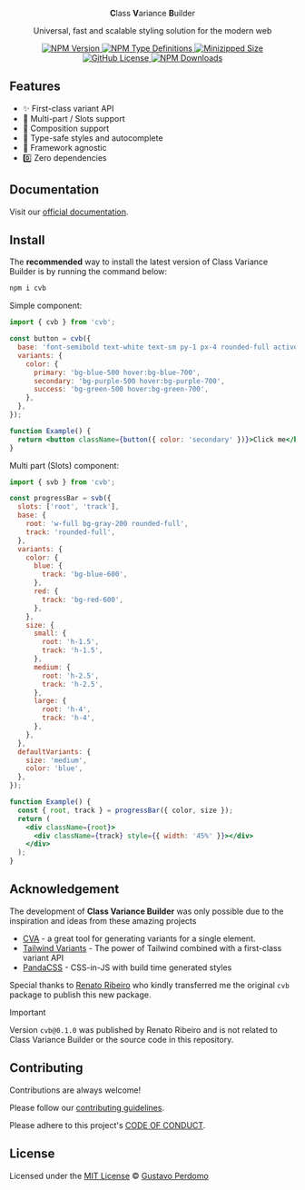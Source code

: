 <p align="center">
  <strong>C</strong>lass <strong>V</strong>ariance <strong>B</strong>uilder
</p>

<p align="center">
  Universal, fast and scalable styling solution for the modern web
</p>

<p align="center">
  <a href="https://www.npmjs.com/package/cvb">
    <img alt="NPM Version" src="https://img.shields.io/npm/v/cvb"/>
  </a>
  <a href="https://www.npmjs.com/package/cvb">
    <img alt="NPM Type Definitions" src="https://img.shields.io/npm/types/cvb"/>
  </a>
  <a href="https://bundlephobia.com/package/cvb">
    <img alt="Minizipped Size" src="https://img.shields.io/bundlephobia/minzip/cvb" />
  </a>
  <a href="https://github.com/gperdomor/cvb/blob/main/LICENSE">
    <img alt="GitHub License" src="https://img.shields.io/github/license/gperdomor/cvb"/>
  </a>
  <a href="https://www.npmjs.com/package/cvb">
    <img alt="NPM Downloads" src="https://img.shields.io/npm/dm/cvb"/>
  </a>
</p>

## Features

- ✨ First-class variant API
- 🚀 Multi-part / Slots support
- 🧬 Composition support
- 💪 Type-safe styles and autocomplete
- 🦄 Framework agnostic
- 0️⃣ Zero dependencies

## Documentation

Visit our [official documentation](https://class-variance-builder.vercel.app).

## Install

The **recommended** way to install the latest version of Class Variance Builder is by running the command below:

```bash
npm i cvb
```

Simple component:

```jsx
import { cvb } from 'cvb';

const button = cvb({
  base: 'font-semibold text-white text-sm py-1 px-4 rounded-full active:opacity-80',
  variants: {
    color: {
      primary: 'bg-blue-500 hover:bg-blue-700',
      secondary: 'bg-purple-500 hover:bg-purple-700',
      success: 'bg-green-500 hover:bg-green-700',
    },
  },
});

function Example() {
  return <button className={button({ color: 'secondary' })}>Click me</button>;
}
```

Multi part (Slots) component:

```jsx
import { svb } from 'cvb';

const progressBar = svb({
  slots: ['root', 'track'],
  base: {
    root: 'w-full bg-gray-200 rounded-full',
    track: 'rounded-full',
  },
  variants: {
    color: {
      blue: {
        track: 'bg-blue-600',
      },
      red: {
        track: 'bg-red-600',
      },
    },
    size: {
      small: {
        root: 'h-1.5',
        track: 'h-1.5',
      },
      medium: {
        root: 'h-2.5',
        track: 'h-2.5',
      },
      large: {
        root: 'h-4',
        track: 'h-4',
      },
    },
  },
  defaultVariants: {
    size: 'medium',
    color: 'blue',
  },
});

function Example() {
  const { root, track } = progressBar({ color, size });
  return (
    <div className={root}>
      <div className={track} style={{ width: '45%' }}></div>
    </div>
  );
}
```

## Acknowledgement

The development of **Class Variance Builder** was only possible due to the inspiration and ideas from these amazing projects

- [CVA](https://cva.style/) - a great tool for generating variants for a single element.
- [Tailwind Variants](https://tailwind-variants.org/) - The power of Tailwind combined with a first-class variant API
- [PandaCSS](https://panda-css.com/) - CSS-in-JS with build time generated styles

Special thanks to [Renato Ribeiro](https://github.com/renatorib) who kindly transferred me the original `cvb` package to publish this new package.

> [!IMPORTANT]
> Version `cvb@0.1.0` was published by Renato Ribeiro and is not related to Class Variance Builder or the source code in this repository.

## Contributing

Contributions are always welcome!

Please follow our [contributing guidelines](https://github.com/gperdomor/cvb/blob/main/CONTRIBUTING.md).

Please adhere to this project's [CODE OF CONDUCT](https://github.com/gperdomor/cvb/blob/main/CODE_OF_CONDUCT.md).

## License

Licensed under the [MIT License](https://choosealicense.com/licenses/mit/) © [Gustavo Perdomo](https://github.com/gperdomor)

